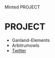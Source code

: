 <hl aling="center">Minted PROJECT</hl>

# PROJECT
- Ganland-Elements
- Arbitrumowls
- [Twitter](https://twitter.com/ibrahimForx)
